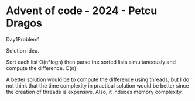 # Advent of code - 2024 - Petcu Dragos

Day1Problem1

Solution idea. 

Sort each list O(n*logn) then parse the sorted lists simultaneously and compute the 
difference. O(n)

A better solution would be to compute the difference using threads, 
but I do not think that the time complexity in practical solution would be better since 
the creation of threads is expensive. Also, it induces memory complexity.